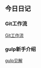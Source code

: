 ## 今日日记
 ### Git工作流
 <a href="https://github.com/JasonLWY/JasonLWYandNote/blob/master/20160101/Git.md">Git工作流</a>
 
 ### gulp新手介绍
 <a href="https://github.com/JasonLWY/JasonLWYandNote/blob/master/20160101/Gulp.md">gulp见解</a> 
